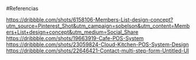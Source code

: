 #Referencias

https://dribbble.com/shots/6158106-Members-List-design-concept?utm_source=Pinterest_Shot&utm_campaign=sobelson&utm_content=Members+List+design+concept&utm_medium=Social_Share
https://dribbble.com/shots/19663919-Cafe-POS-System
https://dribbble.com/shots/23059824-Cloud-Kitchen-POS-System-Design
https://dribbble.com/shots/22646421-Contact-multi-step-form-Untitled-UI
